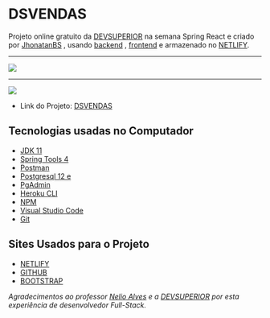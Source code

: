 # DSVENDAS

Projeto online gratuito da [DEVSUPERIOR](https://devsuperior.com.br/) na semana Spring React e criado por [JhonatanBS](https://github.com/JhonatanBS) , usando [backend](https://github.com/JhonatanBS/projeto-sds5/tree/master/backend) , [frontend](https://github.com/JhonatanBS/projeto-sds5/tree/master/frontend) 
e armazenado no [NETLIFY](https://www.netlify.com/).

<hr>

![](https://github.com/JhonatanBS/projeto-sds5/blob/master/dsvendas_Acesso.png)

<hr>

![](https://github.com/JhonatanBS/projeto-sds5/blob/master/frontend/dsvendas.png)

 - Link do Projeto: [DSVENDAS](https://dsvendas-jhonatanbs.netlify.app/)

## Tecnologias usadas no Computador

- [JDK 11](https://www.oracle.com/br/java/technologies/javase/jdk11-archive-downloads.html)
- [Spring Tools 4](https://spring.io/tools)
- [Postman](https://www.postman.com/)
- [Postgresql 12 e ](https://www.postgresql.org/download/)
- [PgAdmin](https://www.pgadmin.org/)
- [Heroku CLI](https://dashboard.heroku.com/apps)
- [NPM](https://www.npmjs.com/)
- [Visual Studio Code](https://code.visualstudio.com/)
- [Git](https://git-scm.com/)

## Sites Usados para o Projeto

- [NETLIFY](https://www.netlify.com/)
- [GITHUB](https://github.com/)
- [BOOTSTRAP](https://getbootstrap.com/)

*Agradecimentos ao professor [Nelio Alves](https://github.com/acenelio) e a [DEVSUPERIOR](https://devsuperior.com.br/) por esta experiência de desenvolvedor Full-Stack.*
